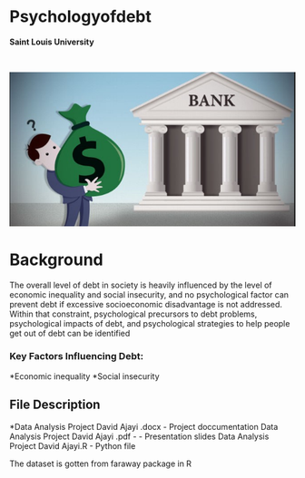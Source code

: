 # Psychologyofdebt 
**Saint Louis University**

<!-- PROJECT LOGO -->
<br />
<p align="center">
  
  <a href="https://github.com/Dajayi1/Psychologyofdebt">
    <img src="Psychology_Debt.png" alt="Logo", width = 800 >
  </a>
  
</p>




# Background
The overall level of debt in society is heavily influenced by the level of economic inequality and social insecurity, and no psychological factor can prevent debt if excessive socioeconomic disadvantage is not addressed. Within that constraint, psychological precursors to debt problems, psychological impacts of debt, and psychological strategies to help people get out of debt can be identified

### Key Factors Influencing Debt:
 
*Economic inequality
*Social insecurity



## File Description
*Data Analysis Project David Ajayi .docx - Project doccumentation
Data Analysis Project David Ajayi .pdf - - Presentation slides
Data Analysis Project David Ajayi.R - Python file



The dataset is gotten from faraway package in R


